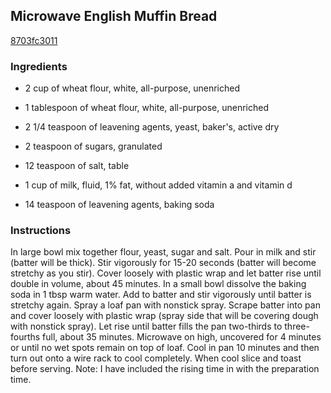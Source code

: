 ## Microwave English Muffin Bread

[8703fc3011](http://www.food.com/recipe/microwave-english-muffin-bread-278813)

### Ingredients

 - 2 cup of wheat flour, white, all-purpose, unenriched

 - 1 tablespoon of wheat flour, white, all-purpose, unenriched

 - 2 1/4 teaspoon of leavening agents, yeast, baker's, active dry

 - 2 teaspoon of sugars, granulated

 - 12 teaspoon of salt, table

 - 1 cup of milk, fluid, 1% fat, without added vitamin a and vitamin d

 - 14 teaspoon of leavening agents, baking soda

### Instructions

In large bowl mix together flour, yeast, sugar and salt. Pour in milk and stir (batter will be thick). Stir vigorously for 15-20 seconds (batter will become stretchy as you stir). Cover loosely with plastic wrap and let batter rise until double in volume, about 45 minutes. In a small bowl dissolve the baking soda in 1 tbsp warm water. Add to batter and stir vigorously until batter is stretchy again. Spray a loaf pan with nonstick spray. Scrape batter into pan and cover loosely with plastic wrap (spray side that will be covering dough with nonstick spray). Let rise until batter fills the pan two-thirds to three-fourths full, about 35 minutes. Microwave on high, uncovered for 4 minutes or until no wet spots remain on top of loaf. Cool in pan 10 minutes and then turn out onto a wire rack to cool completely. When cool slice and toast before serving. Note: I have included the rising time in with the preparation time.